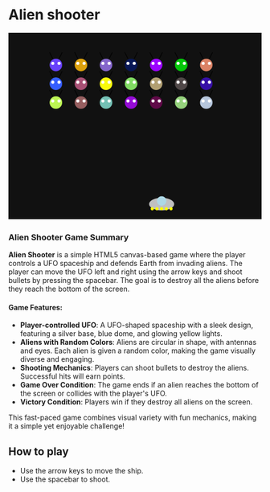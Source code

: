 # Alien shooter 
<img title="a title" alt="Alien Shooter" src="Screenshot 2024-09-19 230313.png">

 ### Alien Shooter Game Summary

**Alien Shooter** is a simple HTML5 canvas-based game where the player controls a UFO spaceship and defends Earth from invading aliens. The player can move the UFO left and right using the arrow keys and shoot bullets by pressing the spacebar. The goal is to destroy all the aliens before they reach the bottom of the screen.

#### Game Features:
- **Player-controlled UFO**: A UFO-shaped spaceship with a sleek design, featuring a silver base, blue dome, and glowing yellow lights.
- **Aliens with Random Colors**: Aliens are circular in shape, with antennas and eyes. Each alien is given a random color, making the game visually diverse and engaging.
- **Shooting Mechanics**: Players can shoot bullets to destroy the aliens. Successful hits will earn points.
- **Game Over Condition**: The game ends if an alien reaches the bottom of the screen or collides with the player's UFO.
- **Victory Condition**: Players win if they destroy all aliens on the screen.

This fast-paced game combines visual variety with fun mechanics, making it a simple yet enjoyable challenge!
## How to play

- Use the arrow keys to move the ship.
- Use the spacebar to shoot.
